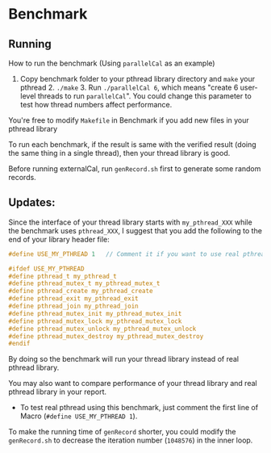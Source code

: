 # Benchmark

## Running
How to run the benchmark (Using `parallelCal` as an example)
   1. Copy benchmark folder to your pthread library directory and `make` your pthread
	2. `./make`
	3. Run `./parallelCal 6`, which means "create 6 user-level threads to run `parallelCal`". You could change this parameter to test how thread numbers affect performance.


You're free to modify `Makefile` in Benchmark if you add new files in your pthread library

To run each benchmark, if the result is same with the verified result (doing the same thing in a single thread), then your thread library is good.

Before running externalCal, run `genRecord.sh` first to generate some random records. 


## Updates:
Since the interface of your thread library starts with `my_pthread_XXX` while the benchmark uses `pthread_XXX`, I suggest that you add the following to the end of your library header file:

```c
#define USE_MY_PTHREAD 1   // Comment it if you want to use real pthread

#ifdef USE_MY_PTHREAD
#define pthread_t my_pthread_t
#define pthread_mutex_t my_pthread_mutex_t
#define pthread_create my_pthread_create
#define pthread_exit my_pthread_exit
#define pthread_join my_pthread_join
#define pthread_mutex_init my_pthread_mutex_init
#define pthread_mutex_lock my_pthread_mutex_lock
#define pthread_mutex_unlock my_pthread_mutex_unlock
#define pthread_mutex_destroy my_pthread_mutex_destroy
#endif
```

By doing so the benchmark will run your thread library instead of real pthread library.

You may also want to compare performance of your thread library and real pthread library in your report.
   * To test real pthread using this benchmark, just comment the first line of Macro (`#define USE_MY_PTHREAD 1`).

To make the running time of `genRecord` shorter, you could modify the `genRecord.sh` to decrease the iteration number (`1048576`) in the inner loop.